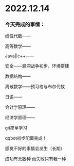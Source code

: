 # 2022.12.14

### 今天完成的事情：

线性代数——

高等数学——

Java||c++——

安全——漏洞战争初步、环境搭建

数据结构——

离散数学——预习格与布尔代数

日语——

会计学原理——

经济学原理——

git简单学习

qqbot初步配置完成！

感觉不好的事情会发生（长期）

成功有无数种 而失败只有我一种

